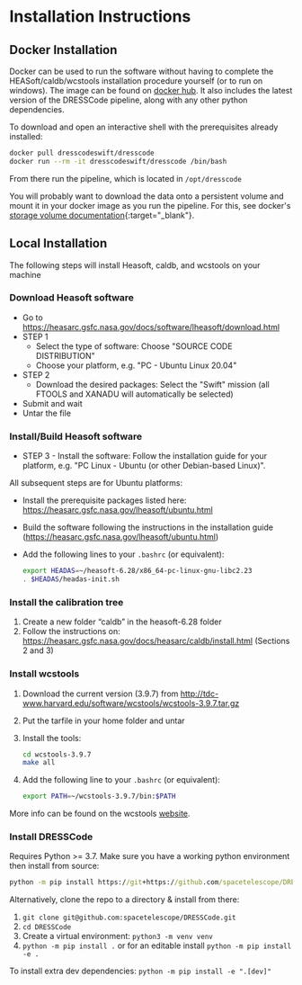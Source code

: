 # Installation Instructions

## Docker Installation

Docker can be used to run the software without having to complete the HEASoft/caldb/wcstools installation procedure yourself (or to run on windows). The image can be found on [docker hub](https://hub.docker.com/r/dresscodeswift/dresscode). It also includes the latest version of the DRESSCode pipeline, along with any other python dependencies.

To download and open an interactive shell with the prerequisites already installed:

```sh
docker pull dresscodeswift/dresscode
docker run --rm -it dresscodeswift/dresscode /bin/bash
```

From there run the pipeline, which is located in `/opt/dresscode`

You will probably want to download the data onto a persistent volume and mount it in your docker image as you run the pipeline. For this, see docker's [storage volume documentation](https://docs.docker.com/storage/volumes/){:target="_blank"}.

## Local Installation

The following steps will install Heasoft, caldb, and wcstools on your machine

### Download Heasoft software

- Go to <https://heasarc.gsfc.nasa.gov/docs/software/lheasoft/download.html>
- STEP 1
    - Select the type of software: Choose "SOURCE CODE DISTRIBUTION"
    - Choose your platform, e.g. "PC - Ubuntu Linux 20.04"
- STEP 2
    - Download the desired packages: Select the "Swift" mission (all FTOOLS and XANADU will automatically be selected)
- Submit and wait
- Untar the file

### Install/Build Heasoft software

- STEP 3 - Install the software: Follow the installation guide for your platform, e.g. "PC Linux - Ubuntu (or other Debian-based Linux)".

All subsequent steps are for Ubuntu platforms:

- Install the prerequisite packages listed here: <https://heasarc.gsfc.nasa.gov/lheasoft/ubuntu.html>
- Build the software following the instructions in the installation guide (<https://heasarc.gsfc.nasa.gov/lheasoft/ubuntu.html>)
- Add the following lines to your `.bashrc` (or equivalent):

    ```sh
    export HEADAS=~/heasoft-6.28/x86_64-pc-linux-gnu-libc2.23
    . $HEADAS/headas-init.sh
    ```

### Install the calibration tree

1. Create a new folder “caldb” in the heasoft-6.28 folder
2. Follow the instructions on: <https://heasarc.gsfc.nasa.gov/docs/heasarc/caldb/install.html> (Sections 2 and 3)

### Install wcstools

1. Download the current version (3.9.7) from <http://tdc-www.harvard.edu/software/wcstools/wcstools-3.9.7.tar.gz>
2. Put the tarfile in your home folder and untar
3. Install the tools:

    ```sh
    cd wcstools-3.9.7
    make all
    ```

4. Add the following line to your `.bashrc` (or equivalent):

    ```sh
    export PATH=~/wcstools-3.9.7/bin:$PATH
    ```

More info can be found on the wcstools <a href="http://tdc-www.harvard.edu/wcstools/" target="_blank">website</a>.

### Install DRESSCode

Requires Python >= 3.7. Make sure you have a working python environment then install from source:

```cmd
python -m pip install https://git+https://github.com/spacetelescope/DRESSCode.git
```

Alternatively, clone the repo to a directory & install from there:

1. `git clone git@github.com:spacetelescope/DRESSCode.git`
2. `cd DRESSCode`
3. Create a virtual environment: `python3 -m venv venv`
4. `python -m pip install .` or for an editable install `python -m pip install -e .`

To install extra dev dependencies: `python -m pip install -e ".[dev]"`
